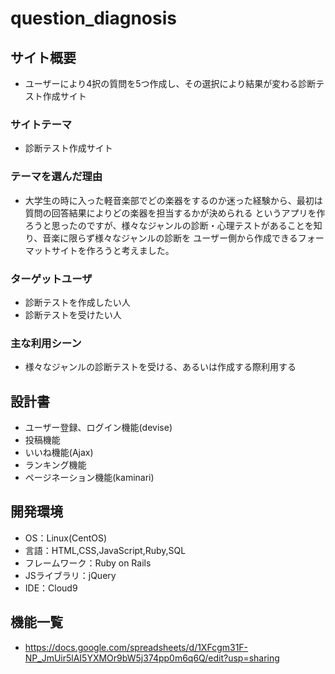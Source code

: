 # question_diagnosis

## サイト概要
- ユーザーにより4択の質問を5つ作成し、その選択により結果が変わる診断テスト作成サイト

### サイトテーマ
- 診断テスト作成サイト

### テーマを選んだ理由
- 大学生の時に入った軽音楽部でどの楽器をするのか迷った経験から、最初は質問の回答結果によりどの楽器を担当するかが決められる
  というアプリを作ろうと思ったのですが、様々なジャンルの診断・心理テストがあることを知り、音楽に限らず様々なジャンルの診断を
  ユーザー側から作成できるフォーマットサイトを作ろうと考えました。

### ターゲットユーザ
- 診断テストを作成したい人  
- 診断テストを受けたい人

### 主な利用シーン
- 様々なジャンルの診断テストを受ける、あるいは作成する際利用する

## 設計書
- ユーザー登録、ログイン機能(devise)
- 投稿機能
- いいね機能(Ajax)
- ランキング機能
- ページネーション機能(kaminari)

## 開発環境
- OS：Linux(CentOS)
- 言語：HTML,CSS,JavaScript,Ruby,SQL
- フレームワーク：Ruby on Rails
- JSライブラリ：jQuery
- IDE：Cloud9

## 機能一覧
- https://docs.google.com/spreadsheets/d/1XFcgm31F-NP_JmUir5lAI5YXMOr9bW5j374pp0m6q6Q/edit?usp=sharing